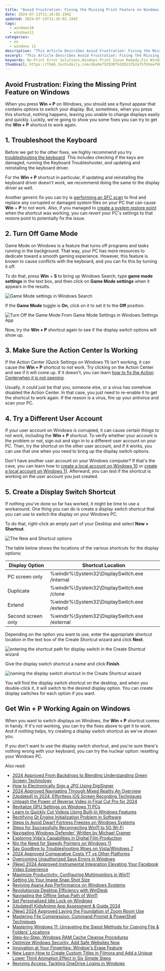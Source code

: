 ```yaml
---
title: "Avoid Frustration: Fixing the Missing Print Feature on Windows."
date: 2024-07-13T11:16:02.194Z
updated: 2024-07-14T11:16:02.194Z
tags:
  - windows10
  - windows11
categories:
  - os
  - windows 11
description: "This Article Describes Avoid Frustration: Fixing the Missing Print Feature on Windows."
excerpt: "This Article Describes Avoid Frustration: Fixing the Missing Print Feature on Windows."
keywords: No-Print Error Solutions,Windows Print Issue Remedy,Fix Window's Printer Gone,Resolve Missing Printer Feature,Windows Print Fix Guide,Overcome Printer Not Found,Avoid Print Troubleshooting
thumbnail: https://thmb.techidaily.com/dba9ef92930f5d20237b2a75fb5ee76b8bab75f866f82161cefcc63f630df758.jpg
---
```


## Avoid Frustration: Fixing the Missing Print Feature on Windows

 When you press **Win + P** on Windows, you should see a flyout appear that contains options to switch your display. But, sometimes, when you press this shortcut, nothing happens, leaving you unable to change displays easily and quickly. Luckily, we're going to show you some fixes you can try to get the **Win + P** shortcut to work again.

## 1\. Troubleshoot the Keyboard

 Before we get to the other fixes, we highly recommend you try [troubleshooting the keyboard](https://www.makeuseof.com/fix-keyboard-keys-not-working-windows/). This includes checking if the keys are damaged, running the Keyboard Troubleshooter, and updating and reinstalling the keyboard driver.

 For the **Win + P** shortcut in particular, if updating and reinstalling the keyboard driver doesn't work, we recommend doing the same to the display driver as well.

 Another generic fix you can try is [performing an SFC scan](https://www.makeuseof.com/system-file-checker-sfc-windows/) to find and replace any corrupted or damaged system files on your PC that can cause **Win** \+ **P** to not work. Also, if you managed to [create a system restore point](https://www.makeuseof.com/use-system-restore-windows/) when the shortcut was working, you can revert your PC's settings to that restore point to potentially fix the issue.

## 2\. Turn Off Game Mode

 Game Mode on Windows is a feature that turns off programs and tasks running in the background. That way, your PC has more resources to dedicate toward a smooth gaming experience. However, this feature is known to cause conflicts with the keyboard, and you can fix this by turning it off.

 To do that, press **Win** \+ **S** to bring up Windows Search, type **game mode settings** in the text box, and then click on **Game Mode settings** when it appears in the results.

![Game Mode settings in Windows Search](https://static1.makeuseofimages.com/wordpress/wp-content/uploads/2023/07/game-mode-settings-windows-search.jpg)

 If the **Game Mode** toggle is **On**, click on it to set it to the **Off** position.

![Turn Off the Game Mode From Game Mode Settings in Windows Settings App](https://static1.makeuseofimages.com/wordpress/wp-content/uploads/2023/05/1-turn-off-the-game-mode-from-game-mode-settings-in-windows-settings-app.jpg)

 Now, try the **Win + P** shortcut again to see if the display switch options will show up.

## 3\. Make Sure the Action Center Is Working

 If the Action Center (Quick Settings on Windows 11) isn't working, it can cause the **Win + P** shortcut to not work. Try clicking on the Action Center and see if it will come up. If it doesn't, you can learn [how to fix the Action Center](https://www.makeuseof.com/windows-11-action-center-not-opening/)[when it is not opening](http://www.makeuseof.com/windows-11-action-center-not-opening/).

 Usually, it could just be that you, someone else, or a virus has somehow disabled the Action Center. In that case, you just need to re-enable it to get the shortcut to work again. If the reason is a virus, fire up your antivirus and scan your PC.

## 4\. Try a Different User Account

 If your user account on Windows is corrupted, it can cause certain things to not work, including the **Win + P** shortcut. To verify whether your account is the problem or not, sign out and sign in to a different user account on your PC. Then, try the shortcut on the other user account, and if it works, you can use that one when you need to bring up the display switch options.

 Don't have another user account on your Windows computer? If that's the case, you can learn how to [create a local account on Windows 10](https://www.makeuseof.com/ways-to-create-local-user-account-windows/) or [create a local account on Windows 11](https://www.makeuseof.com/windows-11-create-local-user-account/). Afterward, you can test if the shortcut is working on the user account you just created.

## 5\. Create a Display Switch Shortcut

 If nothing you've done so far has worked, it might be time to use a workaround. One thing you can do is create a display switch shortcut that you can use to switch the display on your Windows PC.

 To do that, right-click an empty part of your Desktop and select **New > Shortcut**.

![The New and Shortcut options](https://static1.makeuseofimages.com/wordpress/wp-content/uploads/2023/02/new-shortcut-options.jpg)

 The table below shows the locations of the various shortcuts for the display options:

| Display Option     | Shortcut Location                               |
| ------------------ | ----------------------------------------------- |
| PC screen only     | %windir%\\System32\\DisplaySwitch.exe /internal |
| Duplicate          | %windir%\\System32\\DisplaySwitch.exe /clone    |
| Extend             | %windir%\\System32\\DisplaySwitch.exe /extend   |
| Second screen only | %windir%\\System32\\DisplaySwitch.exe /external |

 Depending on the option you want to use, enter the appropriate shortcut location in the text box of the Create Shortcut wizard and click **Next**.

![entering the shortcut path for display switch in the Create Shortcut wizard](https://static1.makeuseofimages.com/wordpress/wp-content/uploads/2023/07/create-shortcut-display-switch-shortcut.jpg)

 Give the display switch shortcut a name and click **Finish**.

![naming the display switch shortcut in the Create Shortcut wizard](https://static1.makeuseofimages.com/wordpress/wp-content/uploads/2023/07/naming-display-switch-shortcut.jpg)

 You will find the display switch shortcut on the desktop, and when you double-click it, it will switch to the desired display option. You can create display switches for each option if you want.

## Get Win + P Working Again on Windows

 When you want to switch displays on Windows, the **Win + P** shortcut comes in handy. If it's not working, you can try the fixes above to get it to work. And if nothing helps, try creating a display switch shortcut as we've shown you.

 If you don't want to use the display switch shortcut, and you're sure there's nothing wrong with your keyboard, you can try the nuclear option: resetting your Windows PC.



<ins class="adsbygoogle"
      style="display:block"
      data-ad-client="ca-pub-7571918770474297"
      data-ad-slot="8358498916"
      data-ad-format="auto"
      data-full-width-responsive="true"></ins>
<span class="atpl-alsoreadstyle">Also read:</span>
<div><ul>
<li><a href="https://some-knowledge.techidaily.com/2024-approved-from-backdrops-to-blending-understanding-green-screen-technology/"><u>2024 Approved  From Backdrops to Blending  Understanding Green Screen Technology</u></a></li>
<li><a href="https://blog-min.techidaily.com/how-to-electronically-sign-a-jpg-using-digisigner-by-ldigisigner-sign-a-jpg-sign-a-jpg/"><u>How to Electronically Sign a JPG Using DigiSigner</u></a></li>
<li><a href="https://fox-helps.techidaily.com/2024-approved-navigating-through-mixed-reality-an-overview/"><u>2024 Approved  Navigating Through Mixed Reality  An Overview</u></a></li>
<li><a href="https://screen-mirroring-recording.techidaily.com/updated-in-2024-effortless-ios-screen-recording-techniques/"><u>[Updated] In 2024, Effortless iOS Screen Recording Techniques</u></a></li>
<li><a href="https://video-creation-software.techidaily.com/unleash-the-power-of-reverse-video-in-final-cut-pro-for-2024/"><u>Unleash the Power of Reverse Video in Final Cut Pro for 2024</u></a></li>
<li><a href="https://win11.techidaily.com/revitalize-gpu-settings-on-windows-11-pcs/"><u>Revitalize GPU Settings on Windows 11 PCs</u></a></li>
<li><a href="https://extra-information.techidaily.com/learn-to-quickly-cut-videos-using-built-in-windows-features/"><u>Learn to Quickly Cut Videos Using Built-In Windows Features</u></a></li>
<li><a href="https://win11.techidaily.com/rectifying-qt-engine-initialization-problem-in-software/"><u>Rectifying Qt Engine Initialization Problem in Software</u></a></li>
<li><a href="https://win11.techidaily.com/steps-to-avoid-dwarf-fortress-freezes-on-windows-systems/"><u>Steps to Avoid Dwarf Fortress Freezes on Windows Systems</u></a></li>
<li><a href="https://win11.techidaily.com/steps-for-successfully-reconnecting-win11-to-5g-wi-fi/"><u>Steps for Successfully Reconnecting Win11 to 5G Wi-Fi</u></a></li>
<li><a href="https://win11.techidaily.com/navigating-windows-defender-written-by-michael-cramer/"><u>Navigating Windows Defender' Written by Michael Cramer</u></a></li>
<li><a href="https://extra-resources.techidaily.com/exploring-vidas-capabilities-in-digital-film-production/"><u>Exploring Vida's Capabilities in Digital Film Production</u></a></li>
<li><a href="https://win11.techidaily.com/nix-the-need-for-speedy-pointers-on-windows-11/"><u>Nix the Need for Speedy Pointers on Windows 11</u></a></li>
<li><a href="https://win11.techidaily.com/say-goodbye-to-troubleshooting-woes-on-vistawindows-7/"><u>Say Goodbye to Troubleshooting Woes on Vista/Windows 7</u></a></li>
<li><a href="https://article-knowledge.techidaily.com/2024-approved-comparative-costs-yt-vs-other-platforms/"><u>2024 Approved  Comparative Costs  YT vs Other Platforms</u></a></li>
<li><a href="https://win11.techidaily.com/overcoming-unauthorized-save-errors-in-windows/"><u>Overcoming Unauthorized Save Errors in Windows</u></a></li>
<li><a href="https://facebook-videos.techidaily.com/new-2024-approved-instrumental-integration-elevating-your-facebook-video-experience/"><u>[New] 2024 Approved  Instrumental Integration  Elevating Your Facebook Video Experience</u></a></li>
<li><a href="https://win11.techidaily.com/maximize-productivity-configuring-multimonitors-in-win11/"><u>Maximize Productivity: Configuring Multimonitors in Win11</u></a></li>
<li><a href="https://win11.techidaily.com/setting-up-your-image-snap-shot-size/"><u>Setting Up Your Image Snap Shot Size</u></a></li>
<li><a href="https://win11.techidaily.com/reviving-asana-app-performance-on-windows-systems/"><u>Reviving Asana App Performance on Windows Systems</u></a></li>
<li><a href="https://win11.techidaily.com/revolutionize-desktop-efficiency-with-wmdesk/"><u>Revolutionize Desktop Efficiency with WmDesk</u></a></li>
<li><a href="https://win11.techidaily.com/navigating-the-offline-setup-path-of-win11/"><u>Navigating the Offline Setup Path of Win11</u></a></li>
<li><a href="https://win11.techidaily.com/set-personalized-idle-lock-on-windows/"><u>Set Personalized Idle Lock on Windows</u></a></li>
<li><a href="https://extra-approaches.techidaily.com/updated-kidsanime-app-assessment-and-guide-2024/"><u>[Updated] KidsAnime App Assessment & Guide 2024</u></a></li>
<li><a href="https://screen-mirroring-recording.techidaily.com/new-2024-approved-laying-the-foundation-of-zoom-room-use/"><u>[New] 2024 Approved  Laying the Foundation of Zoom Room Use</u></a></li>
<li><a href="https://win11.techidaily.com/mastering-file-compression-command-prompt-and-powershell-techniques/"><u>Mastering File Compression: Command Prompt & PowerShell Techniques</u></a></li>
<li><a href="https://win11.techidaily.com/mastering-windows-11-unraveling-the-sixest-methods-for-copying-file-and-folders-locations/"><u>Mastering Windows 11: Unraveling the Sixest Methods for Copying File & Folders' Locations</u></a></li>
<li><a href="https://win11.techidaily.com/step-by-step-windows-ram-cache-cleanse-procedures/"><u>Step-by-Step: Windows RAM Cache Cleanse Procedures</u></a></li>
<li><a href="https://win11.techidaily.com/optimize-windows-security-add-safe-websites-now/"><u>Optimize Windows Security: Add Safe Websites Now</u></a></li>
<li><a href="https://win11.techidaily.com/innovation-at-your-fingertips-windows-erase-feature/"><u>Innovation at Your Fingertips: Window's Erase Feature</u></a></li>
<li><a href="https://ai-editing-video.techidaily.com/new-learn-how-to-create-custom-titles-in-filmora-and-add-a-unique-lower-third-animation-effect-in-six-simple-steps/"><u>New Learn How to Create Custom Titles in Filmora and Add a Unique Lower Third Animation Effect in Six Simple Steps</u></a></li>
<li><a href="https://win11.techidaily.com/reviving-access-tackling-onedrive-logins-in-windows/"><u>Reviving Access: Tackling OneDrive Logins in Windows</u></a></li>
</ul></div>
